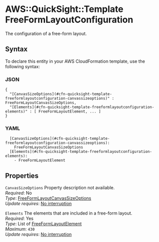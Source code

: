 # AWS::QuickSight::Template FreeFormLayoutConfiguration<a name="aws-properties-quicksight-template-freeformlayoutconfiguration"></a>

The configuration of a free\-form layout\.

## Syntax<a name="aws-properties-quicksight-template-freeformlayoutconfiguration-syntax"></a>

To declare this entity in your AWS CloudFormation template, use the following syntax:

### JSON<a name="aws-properties-quicksight-template-freeformlayoutconfiguration-syntax.json"></a>

```
{
  "[CanvasSizeOptions](#cfn-quicksight-template-freeformlayoutconfiguration-canvassizeoptions)" : FreeFormLayoutCanvasSizeOptions,
  "[Elements](#cfn-quicksight-template-freeformlayoutconfiguration-elements)" : [ FreeFormLayoutElement, ... ]
}
```

### YAML<a name="aws-properties-quicksight-template-freeformlayoutconfiguration-syntax.yaml"></a>

```
  [CanvasSizeOptions](#cfn-quicksight-template-freeformlayoutconfiguration-canvassizeoptions): 
    FreeFormLayoutCanvasSizeOptions
  [Elements](#cfn-quicksight-template-freeformlayoutconfiguration-elements): 
    - FreeFormLayoutElement
```

## Properties<a name="aws-properties-quicksight-template-freeformlayoutconfiguration-properties"></a>

`CanvasSizeOptions`  <a name="cfn-quicksight-template-freeformlayoutconfiguration-canvassizeoptions"></a>
Property description not available\.  
*Required*: No  
*Type*: [FreeFormLayoutCanvasSizeOptions](aws-properties-quicksight-template-freeformlayoutcanvassizeoptions.md)  
*Update requires*: [No interruption](https://docs.aws.amazon.com/AWSCloudFormation/latest/UserGuide/using-cfn-updating-stacks-update-behaviors.html#update-no-interrupt)

`Elements`  <a name="cfn-quicksight-template-freeformlayoutconfiguration-elements"></a>
The elements that are included in a free\-form layout\.  
*Required*: Yes  
*Type*: List of [FreeFormLayoutElement](aws-properties-quicksight-template-freeformlayoutelement.md)  
*Maximum*: `430`  
*Update requires*: [No interruption](https://docs.aws.amazon.com/AWSCloudFormation/latest/UserGuide/using-cfn-updating-stacks-update-behaviors.html#update-no-interrupt)